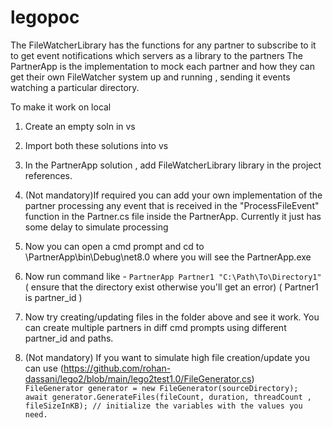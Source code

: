 # legopoc

The FileWatcherLibrary  has the functions for any partner to subscribe to it to get event notifications which servers as a library to the partners
The PartnerApp is the implementation to mock each partner and how they can get their own FileWatcher system up and running , sending it events watching a particular directory.

To make it work on local
1. Create an empty soln in vs
2. Import both these solutions into vs
3. In the PartnerApp solution , add FileWatcherLibrary library in the project references.
4. (Not mandatory)If required you can add your own implementation of the partner processing any event that is received in the "ProcessFileEvent" function in the Partner.cs file inside the PartnerApp. Currently it just has some delay to simulate processing

5. Now you can open a cmd prompt and cd to <path>\PartnerApp\bin\Debug\net8.0 where you will see the PartnerApp.exe
6. Now run command like - `PartnerApp Partner1 "C:\Path\To\Directory1"` ( ensure that the directory exist otherwise you'll get an error)  ( Partner1 is partner_id )
7. Now try creating/updating files in the folder above and see it work. You can create multiple partners in diff cmd prompts using different partner_id and paths.
8. (Not mandatory) If you want to simulate high file creation/update you can use (https://github.com/rohan-dassani/lego2/blob/main/lego2test1.0/FileGenerator.cs) \
        `FileGenerator generator = new FileGenerator(sourceDirectory);` \
        `await generator.GenerateFiles(fileCount, duration, threadCount , fileSizeInKB); // initialize the variables with the values you need.`
